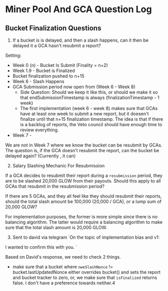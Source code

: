 # Miner Pool And GCA Question Log

## Bucket Finalization Questions

1. If a bucket is is delayed, and then a slash happens, can it then be delayed it a GCA hasn't resubmit a report?

Setting:
* Week 0 (n) - Bucket Is Submit (Finality = n+2)
* Week 1.9 - Bucket is Finalized
* Bucket finalization pushed to n+15
* Week 6 - Slash Happens
* GCA Submission period now open from (Week 6 - Week 8)
    * Side Question: Should we keep it like this, or should we make it so that endSubmissionTimestamp is always (finalizationTimestamp - 1 week)
    * The first implementation (week 6 - week 8) makes sure that GCAs have at least one week to submit a new report, but it doesen't finalize until that n+15 finalization timestamp. The idea is that if there is a backlog of reports, the Veto council should have enough time to review everything.
* Week 7 - 

We are not in Week 7 where we know the bucket can be resubmit by GCAs. The question is, if the GCA doesn't resubmit the report, can the bucket be delayed again? (Currently , it can)



2. Salary Slashing Mechanic For Resubmission

If a GCA decides to resubmit their report during a `resubmission` period, they are to be slashed 20,000 GLOW from their payouts. Should this apply to all GCAs that resubmit in the resubmission period?

If there are 5 GCAs, and they all feel like they should resubmit their reports, should the total slash amount be 100,000 (20,000 / GCA), or a lump sum of 20,000 GLOW?

For implementation purposes, the former is more simple since there is no balancing algorithm. The latter would require a balancing algorithm to make sure that the total slash amount is 20,000 GLOW.


3. Sent to david via telegram `On the topic of implementation bias and v1:

I wanted to confirm this with you.
`

Based on David's response, we need to check 2 things.
* make sure that a bucket where `nweSlashNonce` != bucket.lastUpdatedNonce either overrides bucket() and sets the report and bucket tracker to zero, or, we make sure that `isFinalized` returns false. I don't have a preference towards netiher.4
